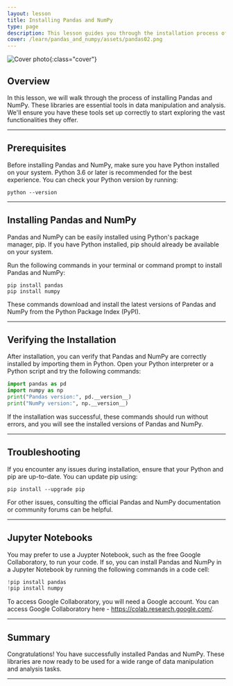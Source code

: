 ```yaml
---
layout: lesson
title: Installing Pandas and NumPy
type: page
description: This lesson guides you through the installation process of Pandas and NumPy, setting the stage for data manipulation tasks in Python.
cover: /learn/pandas_and_numpy/assets/pandas02.png
---
```


![Cover photo]({{page.cover}}){:class="cover"}

## Overview

In this lesson, we will walk through the process of installing Pandas and NumPy. These libraries are essential tools in data manipulation and analysis. We'll ensure you have these tools set up correctly to start exploring the vast functionalities they offer.

---

## Prerequisites

Before installing Pandas and NumPy, make sure you have Python installed on your system. Python 3.6 or later is recommended for the best experience. You can check your Python version by running:

```shell
python --version
```

---

## Installing Pandas and NumPy

Pandas and NumPy can be easily installed using Python's package manager, pip. If you have Python installed, pip should already be available on your system.

Run the following commands in your terminal or command prompt to install Pandas and NumPy:

```shell
pip install pandas
pip install numpy
```

These commands download and install the latest versions of Pandas and NumPy from the Python Package Index (PyPI).

---

## Verifying the Installation

After installation, you can verify that Pandas and NumPy are correctly installed by importing them in Python. Open your Python interpreter or a Python script and try the following commands:

```python
import pandas as pd
import numpy as np
print("Pandas version:", pd.__version__)
print("NumPy version:", np.__version__)
```

If the installation was successful, these commands should run without errors, and you will see the installed versions of Pandas and NumPy.

---

## Troubleshooting

If you encounter any issues during installation, ensure that your Python and pip are up-to-date. You can update pip using:

```shell
pip install --upgrade pip
```

For other issues, consulting the official Pandas and NumPy documentation or community forums can be helpful.

---

## Jupyter Notebooks

You may prefer to use a Juypter Notebook, such as the free Google Collaboratory, to run your code. If so, you can install Pandas and NumPy in a Jupyter Notebook by running the following commands in a code cell:

```python
!pip install pandas
!pip install numpy
```

To access Google Collaboratory, you will need a Google account. You can access Google Collaboratory here - <https://colab.research.google.com/>.

---

## Summary

Congratulations! You have successfully installed Pandas and NumPy. These libraries are now ready to be used for a wide range of data manipulation and analysis tasks.

---
